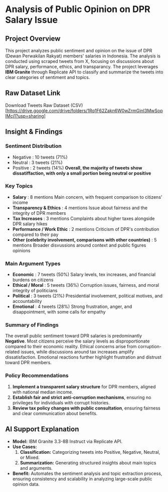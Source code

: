 # Analysis of Public Opinion on DPR Salary Issue
## Project Overview
This project analyzes public sentiment and opinion on the issue of DPR (Dewan Perwakilan Rakyat) members' salaries in Indonesia. The analysis is conducted using scraped tweets from X, focusing on discussions about DPR salary, performance, ethics, and transparancy.
The project leverages **IBM Granite** through Replicate API to classify and summarize the tweets into clear categories of sentiment and topics.

## Raw Dataset Link
Download Tweets Raw Dataset (CSV) [https://drive.google.com/drive/folders/1Rq1F62Zakn6W0wZrmGinI3MwSopIMcj1?usp=sharing]

## Insight & Findings
### Sentiment Distribution 
- Negative : 10 tweets (71%)
- Neutral : 3 tweets (21%)
- Positive : 2 tweets (14%)
**Overall, the majority of tweets show dissatiffaction, with only a small portion being neutral or positive**

### Key Topics 
- **Salary** : 8 mentions
  Main concern, with frequent comparison to citizens' income
- **Transparency & Ethics** : 4 mentions
  Issue about fairness and the integrity of DPR members
- **Tax Increases** : 3 mentions
  Complaints about higher taxes alongside DPR salary hikes
- **Performance / Work Ethic** : 2 mentions
  Criticism of DPR's contribution compared to their pay
- **Other (celebrity involvement, comparisons with other countries)** : 5 mentions
  Broader disvussions around context and public figures opinions

### Main Argument Types
- **Economic** : 7 tweets (50%)
  Salary levels, tex increases, and financial burdens on citizens
- **Ethical / Moral** : 5 tweets (36%)
  Corruption issues, fairness, and moral integrity of politicians
- **Political** : 3 tweets (21%)
  Presidential involvement, political motives, and accountability
- **Emotional** : 4 tweets (28%)
  Strong frustration, anger, and disappointment, with some calls for empathy

### Summary of Findings
The overall public sentiment toward DPR salaries is predominantly **Negative**. Most citizens perceive the salary levels as disproportionate compared to their economic reality. Ethical concerns arise from corruption-related issues, while discussions around tax increases amplify dissatisfaction. Emotional reactions further highlight frustration and distrust toward DPR members. 

### Policy Recommendations 
1. **Implement a transparent salary structure** for DPR members, aligned with national median income.
2. **Establish fair and strict anti-corruption mechanisms**, ensuring no privileges for individuals with corrupt histories.  
3. **Review tax policy changes with public consultation**, ensuring fairness and clear communication about benefits.

## AI Support Explanation
- **Model:** IBM Granite 3.3-8B Instruct via Replicate API.
- **Use Cases:**
  1. **Classification:** Categorizing tweets into Positive, Negative, Neutral, or Mixed.
  2. **Summarization:** Generating structured insights about main topics and arguments.  
- **Benefit:** Automates the sentiment analysis and topic extraction process, ensuring consistency and scalability in analyzing large-scale public opinion data.
